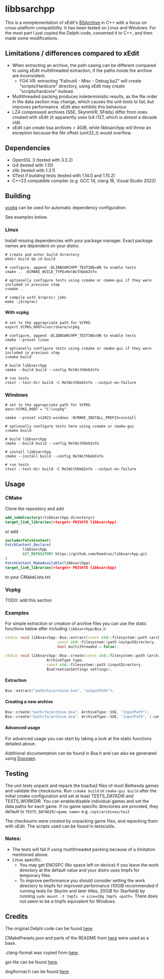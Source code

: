 # libbsarchpp

This is a reimplementation of
xEdit's [BSArchive](https://github.com/TES5Edit/TES5Edit/blob/1fcec21b354786fd6e023d1d38360770557e5a74/Core/wbBSArchive.pas)
in C++ with a focus on cross-platform compatibility. It has been tested
on Linux and Windows.
For the most part I just copied the Delphi code, converted it to C++, and then made some modifications.

## Limitations / differences compared to xEdit

- When extracting an archive, the path casing can be different compared to using xEdit multithreaded extraction, if the
  paths inside the archive are inconsistent.
    - FO4 VR: extracting "Fallout4 - Misc - Debug.ba2" will create "scripts/Hardcore" directory, using xEdit may
      create "scripts/hardcore" instead.
- Multithreaded packing produces indeterministic results, as the file order in the data section may change, which causes
  the unit tests to fail, but improves performance. xEdit also exhibits this behaviour.
- LZ4 compressed archives (SSE, SkyrimVR, SFdds) differ from ones created with xEdit (it apparently uses lz4 r127,
  which is almost a decade old).
- xEdit can create bsa archives > 4GiB, while libbsarchpp will throw an exception because the file offset (uint32_t)
  would overflow.

## Dependencies

- OpenSSL 3 (tested with 3.3.2)
- lz4 (tested with 1.10)
- zlib (tested with 1.3.1)
- GTest if building tests (tested with 1.14.0 and 1.15.2)
- C++23 compatible compiler (e.g. GCC 14, clang 18, Visual Studio 2022)

## Building

[vcpkg](https://github.com/microsoft/vcpkg) can be used for automatic dependency configuration.

See examples below.

### Linux

Install missing dependencies with your package manager. Exact package names are dependent on your distro.

```shell
# create and enter build directory
mkdir build && cd build

# configure, append -DLIBBSARCHPP_TESTING=ON to enable tests
cmake .. -DCMAKE_BUILD_TYPE=RelWithDebInfo

# optionally configure tests using ccmake or cmake-gui if they were included in previous step
ccmake .

# compile with $(nproc) jobs
make -j$(nproc)
```

#### With vcpkg

```shell
# set to the appropriate path for VCPKG
export VCPKG_ROOT=/usr/share/vcpkg

# configure, append -DLIBBSARCHPP_TESTING=ON to enable tests
cmake --preset linux

# optionally configure tests using ccmake or cmake-gui if they were included in previous step
ccmake build

# build libbsarchpp
cmake --build build --config RelWithDebInfo

# run tests
ctest --test-dir build -C RelWithDebInfo --output-on-failure
```

### Windows

```pwsh
# set to the appropriate path for VCPKG
$env:VCPKG_ROOT = "C:\vcpkg"

cmake --preset vs2022-windows -DCMAKE_INSTALL_PREFIX=install 

# optionally configure tests here using ccmake or cmake-gui
ccmake build
    
# build libbsarchpp
cmake --build build --config RelWithDebInfo

# install libbsarchpp
cmake --install build --config RelWithDebInfo

# run tests
ctest --test-dir build -C RelWithDebInfo --output-on-failure
```

## Usage

### CMake

Clone the repository and add

```cmake
add_subdirectory(<libbsarchpp directory>)
target_link_libraries(<target> PRIVATE libbsarchpp)
```

or add

```cmake
include(FetchContent)
FetchContent_Declare(
        libbsarchpp
        GIT_REPOSITORY https://github.com/Kaedras/libbsarchpp.git
)
FetchContent_MakeAvailable(libbsarchpp)
target_link_libraries(<target> PRIVATE libbsarchpp)
```

to your CMakeLists.txt.

### Vcpkg

TODO: add this section

### Examples

For simple extraction or creation of archive files you can use the static functions below after including
``libbsarchpp/Bsa.h``.

```c++
static void libbsarchpp::Bsa::extract(const std::filesystem::path &archivePath,
                        const std::filesystem::path &outputDirectory,
                        bool multithreaded = false);

static void libbsarchpp::Bsa::create(const std::filesystem::path &archivePath,
                   ArchiveType type,
                   const std::filesystem::path &inputDirectory,
                   BsaCreationSettings settings);
```

#### Extraction

```c++
Bsa::extract("path/to/archive.bsa", "outputPath");
```

#### Creating a new archive

```c++
Bsa::create("path/to/archive.bsa", ArchiveType::SSE, "inputPath");
Bsa::create("path/to/archive.bsa", ArchiveType::SSE, "inputPath", {.compressed = true, .multithreaded = true});
```

#### Advanced usage

For advanced usage you can start by taking a look at the static functions detailed above.

Additional documentation can be found in Bsa.h and can also be generated
using [Doxygen](https://github.com/doxygen/doxygen).

## Testing

The unit tests unpack and repack the bsa/ba2 files of most Bethesda games and validate the checksums.
Run ``ccmake build`` or ``cmake-gui build`` after the initial cmake configuration and set at least TESTS_DATADIR and
TESTS_WORKDIR. You can enable/disable individual games and set the data paths for each game.
If no game specific directories are provided, they default to ``TESTS_DATADIR/<game name>`` e.g. ``/opt/archives/tes3``

The checksums were created by unpacking game files, and repacking them with xEdit.
The scripts used can be found in tests/utils.

### Notes:

- The tests will fail if using multithreaded packing because of a limitation mentioned above.
- Linux specific:
    - You may get ENOSPC (No space left on device) if you leave the work directory at the default value and your distro
      uses tmpfs for temporary files.
    - To improve performance you should consider setting the work directory to tmpfs for improved performance (10GiB
      recommended if running tests for Skyrim and later titles, 20GiB for Starfield) by running
      ``sudo mount -t tmpfs -o size=20g tmpfs <path>``. There does not seem to be a tmpfs equivalent for Windows.

## Credits

The original Delphi code can be
found [here](https://github.com/TES5Edit/TES5Edit/blob/1fcec21b354786fd6e023d1d38360770557e5a74/Core/wbBSArchive.pas).

CMakePresets.json and parts of the README from [here](https://github.com/ModOrganizer2/modorganizer/tree/dev/vcpkg) were
used as a base.

.clang-format was copied from [here](https://github.com/ModOrganizer2/libbsarch/blob/master/.clang-format).

gsl-lite can be found [here](https://github.com/gsl-lite/gsl-lite).

dxgiformat.h can be found [here](https://github.com/microsoft/DirectX-Headers/blob/main/include/directx/dxgiformat.h).